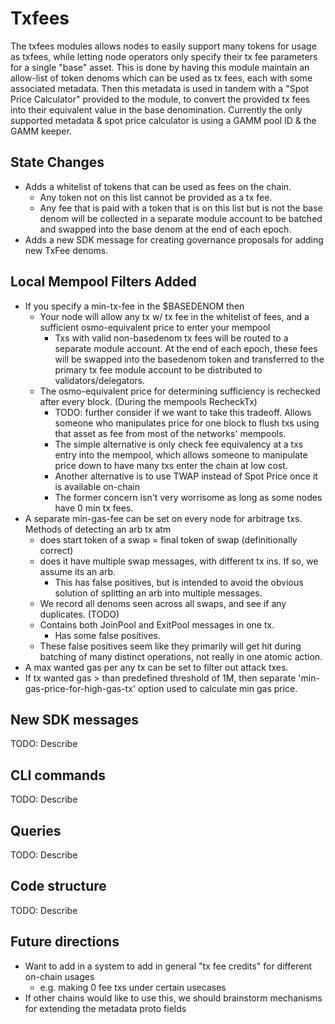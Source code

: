 # Txfees

The txfees modules allows nodes to easily support many tokens for usage as txfees, while letting node operators only specify their tx fee parameters for a single "base" asset.
This is done by having this module maintain an allow-list of token denoms which can be used as tx fees, each with some associated metadata.
Then this metadata is used in tandem with a "Spot Price Calculator" provided to the module, to convert the provided tx fees into their equivalent value in the base denomination.
Currently the only supported metadata & spot price calculator is using a GAMM pool ID & the GAMM keeper.

## State Changes

- Adds a whitelist of tokens that can be used as fees on the chain.
  - Any token not on this list cannot be provided as a tx fee.
  - Any fee that is paid with a token that is on this list but is not the base denom will be collected in a separate module account to be batched and swapped into the base denom at the end of each epoch.
- Adds a new SDK message for creating governance proposals for adding new TxFee denoms.

## Local Mempool Filters Added

- If you specify a min-tx-fee in the $BASEDENOM then
  - Your node will allow any tx w/ tx fee in the whitelist of fees, and a sufficient osmo-equivalent price to enter your mempool
    - Txs with valid non-basedenom tx fees will be routed to a separate module account. At the end of each epoch, these fees will be swapped into the basedenom token and transferred to the primary tx fee module account to be distributed to validators/delegators.
  - The osmo-equivalent price for determining sufficiency is rechecked after every block. (During the mempools RecheckTx)
    - TODO: further consider if we want to take this tradeoff. Allows someone who manipulates price for one block to flush txs using that asset as fee from most of the networks' mempools.
    - The simple alternative is only check fee equivalency at a txs entry into the mempool, which allows someone to manipulate price down to have many txs enter the chain at low cost.
    - Another alternative is to use TWAP instead of Spot Price once it is available on-chain
    - The former concern isn't very worrisome as long as some nodes have 0 min tx fees.
- A separate min-gas-fee can be set on every node for arbitrage txs. Methods of detecting an arb tx atm
  - does start token of a swap = final token of swap (definitionally correct)
  - does it have multiple swap messages, with different tx ins. If so, we assume its an arb.
    - This has false positives, but is intended to avoid the obvious solution of splitting an arb into multiple messages.
  - We record all denoms seen across all swaps, and see if any duplicates. (TODO)
  - Contains both JoinPool and ExitPool messages in one tx.
    - Has some false positives.
  - These false positives seem like they primarily will get hit during batching of many distinct operations, not really in one atomic action.
- A max wanted gas per any tx can be set to filter out attack txes.
- If tx wanted gas > than predefined threshold of 1M, then separate 'min-gas-price-for-high-gas-tx' option used to calculate min gas price.

## New SDK messages

TODO: Describe

## CLI commands

TODO: Describe

## Queries

TODO: Describe

## Code structure

TODO: Describe

## Future directions

- Want to add in a system to add in general "tx fee credits" for different on-chain usages
  - e.g. making 0 fee txs under certain usecases
- If other chains would like to use this, we should brainstorm mechanisms for extending the metadata proto fields
